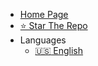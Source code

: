 * [Home Page](/)
* [⭐ Star The Repo](https://github.com/open-sauced/intro)
* Languages
    * [:us: English](/)
